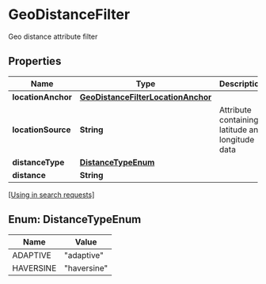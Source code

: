 

# GeoDistanceFilter

Geo distance attribute filter

## Properties

| Name | Type | Description | Notes |
|------------ | ------------- | ------------- | -------------|
|**locationAnchor** | [**GeoDistanceFilterLocationAnchor**](GeoDistanceFilterLocationAnchor.md) |  |  [optional] |
|**locationSource** | **String** | Attribute containing latitude and longitude data |  [optional] |
|**distanceType** | [**DistanceTypeEnum**](#DistanceTypeEnum) |  |  [optional] |
|**distance** | **String** |  |  [optional] |

[[Using in search requests]](SearchRequest.md#GeoDistanceFilter)



## Enum: DistanceTypeEnum

| Name | Value |
|---- | -----|
| ADAPTIVE | &quot;adaptive&quot; |
| HAVERSINE | &quot;haversine&quot; |



